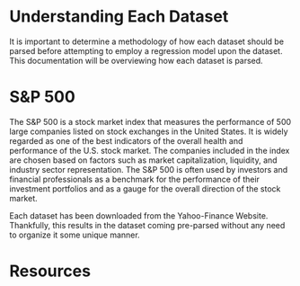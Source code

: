 
# Understanding Each Dataset

It is important to determine a methodology of how each dataset should be parsed before attempting to employ a regression model upon the dataset. This documentation will be overviewing how each dataset is parsed.

# S&P 500

The S&P 500 is a stock market index that measures the performance of 500 large companies listed on stock exchanges in the United States. It is widely regarded as one of the best indicators of the overall health and performance of the U.S. stock market. The companies included in the index are chosen based on factors such as market capitalization, liquidity, and industry sector representation. The S&P 500 is often used by investors and financial professionals as a benchmark for the performance of their investment portfolios and as a gauge for the overall direction of the stock market.

Each dataset has been downloaded from the Yahoo-Finance Website. Thankfully, this results in the dataset coming pre-parsed without any need to organize it some unique manner.

# Resources

